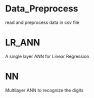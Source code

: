 # Data_Preprocess
 read and preprocess data in csv file
# LR_ANN
A single layer ANN for Linear Regression
# NN 
Multilayer ANN to recognize the digits 

